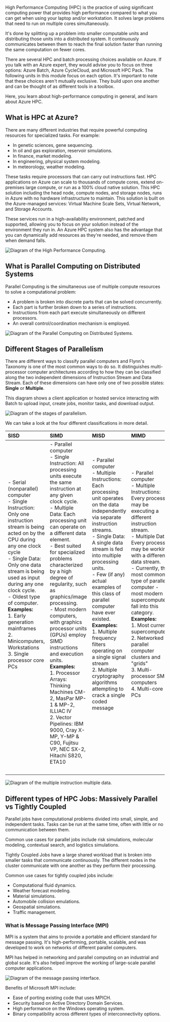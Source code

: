High Performance Computing (HPC) is the practice of using significant computing power that provides high performance compared to what you can get when using your laptop and/or workstation. It solves large problems that need to run on multiple cores simultaneously.

It's done by splitting up a problem into smaller computable units and distributing those units into a distributed system. It continuously communicates between them to reach the final solution faster than running the same computation on fewer cores.

There are several HPC and batch processing choices available on Azure. If you talk with an Azure expert, they would advise you to focus on three options: Azure Batch, Azure CycleCloud, and Microsoft HPC Pack. The following units in this module focus on each option. It's important to note that these choices aren't mutually exclusive. They build upon one another and can be thought of as different tools in a toolbox.

Here, you learn about high-performance computing in general, and learn about Azure HPC.

## What is HPC at Azure?

There are many different industries that require powerful computing resources for specialized tasks. For example:

- In genetic sciences, gene sequencing.
- In oil and gas exploration, reservoir simulations.
- In finance, market modeling.
- In engineering, physical system modeling.
- In meteorology, weather modeling.

These tasks require processors that can carry out instructions fast. HPC applications on Azure can scale to thousands of compute cores, extend on-premises large compute, or run as a 100% cloud native solution. This HPC solution including the head node, compute nodes, and storage nodes, runs in Azure with no hardware infrastructure to maintain. This solution is built on the Azure-managed services: Virtual Machine Scale Sets, Virtual Network, and Storage Accounts.

These services run in a high-availability environment, patched and supported, allowing you to focus on your solution instead of the environment they run in. An Azure HPC system also has the advantage that you can dynamically add resources as they're needed, and remove them when demand falls.

![Diagram of the High Performance Computing.](../media/1-high-performance-computing.png)

## What is Parallel Computing on Distributed Systems

Parallel Computing is the simultaneous use of multiple compute resources to solve a computational problem:

- A problem is broken into discrete parts that can be solved concurrently.
- Each part is further broken down to a series of instructions.
- Instructions from each part execute simultaneously on different processors.
- An overall control/coordination mechanism is employed.

![Diagram of the Parallel Computing on Distributed Systems.](../media/2-parallel-computing-on-distributed-systems.png)

## Different Stages of Parallelism

There are different ways to classify parallel computers and Flynn's Taxonomy is one of the most common ways to do so. It
distinguishes multi-processor computer architectures according to how they can be classified along the two independent
dimensions of Instruction Stream and Data Stream. Each of these dimensions can have only one of two possible states:
**Single** or **Multiple**.

This diagram shows a client application or hosted service interacting with Batch to upload input, create jobs, monitor
tasks, and download output.

![Diagram of the stages of parallelism.](../media/3-stages-of-parallelism.png)

We can take a look at the four different classifications in more detail.

|  **SISD**    |  **SIMD**   |**MISD**  | **MIMD** |
| :------------------- | :-------------------  | :------------------- | :------------------- |
| - Serial (nonparallel) computer <br> - Single Instruction: Only one instruction stream is being acted on by the CPU during any one clock cycle <br> - Single Data: Only one data stream is being used as input during any one clock cycle. <br> - Oldest type of computer.<br> **Examples:** <br>1. Early generation mainframes <br> 2. Minicomputers, Workstations<br>  3. Single processor core PCs <br><br><br><br><br><br><br><br><br><br><br>| - Parallel computer <br> - Single Instruction: All processing units execute the same instruction at any given clock cycle. <br> - Multiple Data: Each processing unit can operate on a different data element. <br> - Best suited for specialized problems characterized by a high degree of regularity, such as graphics/image processing. <br> - Most modern computers, with graphics processor units (GPUs) employ SIMD instructions and execution units. <br> **Examples:** <br>1. Processor Arrays: Thinking Machines CM-2, MasPar MP-1 & MP-2, ILLIAC IV<br> 2. Vector Pipelines: IBM 9000, Cray X-MP, Y-MP & C90, Fujitsu VP, NEC SX-2, Hitachi S820, ETA10<br><br>| - Parallel computer <br> - Multiple Instructions: Each processing unit operates on the data independently via separate instruction streams. <br> - Single Data: A single data stream is fed into multiple processing units. <br> - Few (if any) actual examples of this class of parallel computer have ever existed. <br> **Examples:** <br>1. Multiple frequency filters operating on a single signal stream <br> 2. Multiple cryptography algorithms attempting to crack a single coded message <br><br><br><br><br><br><br><br>   | - Parallel computer <br> - Multiple Instructions: Every processor may be executing a different instruction stream. <br> - Multiple Data: Every processor may be working with a different data stream. <br> - Currently, the most common type of parallel computer - most modern supercomputers fall into this category. <br>**Examples:** <br>1. Most current supercomputers<br>2. Networked parallel computer clusters and "grids"<br>3. Multi-processor SMP computers<br>4. Multi-core PCs<br><br><br><br><br><br><br><br> |
|  |  |  |  |

![Diagram of the multiple instruction multiple data.](../media/4-multiple-instruction-multiple-data.png)

## Different types of HPC Jobs: Massively Parallel vs Tightly Coupled

Parallel jobs have computational problems divided into small, simple, and independent tasks. Tasks can be run at the same time, often with little or no communication between them.

Common use cases for parallel jobs include risk simulations, molecular modeling, contextual search, and logistics simulations.

Tightly Coupled Jobs have a large shared workload that is broken into smaller tasks that communicate continuously. The different nodes in the cluster communicate with one another as they perform their processing.

Common use cases for tightly coupled jobs include:

- Computational fluid dynamics.
- Weather forecast modeling.
- Material simulations.
- Automobile collision emulations.
- Geospatial simulations.
- Traffic management.

### What is Message Passing Interface (MPI)

MPI is a system that aims to provide a portable and efficient standard for message passing. It's high-performing, portable, scalable, and was developed to work on networks of different parallel computers.

MPI has helped in networking and parallel computing on an industrial and global scale. It's also helped improve the working of large-scale parallel computer applications.

![Diagram of the message passing interface.](../media/5-message-passing-interface.png)

Benefits of Microsoft MPI include:

- Ease of porting existing code that uses MPICH.
- Security based on Active Directory Domain Services.
- High performance on the Windows operating system.
- Binary compatibility across different types of interconnectivity options.
